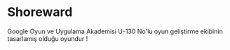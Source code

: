 # Shoreward
Google Oyun ve Uygulama Akademisi U-130 No'lu oyun geliştirme ekibinin tasarlamış olduğu oyundur !
